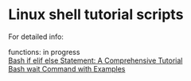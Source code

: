 # Linux shell tutorial scripts

For detailed info:

functions: in progress <br>
[Bash if elif else Statement: A Comprehensive Tutorial](https://phoenixnap.com/kb/bash-if-statement) <br>
[Bash wait Command with Examples](https://phoenixnap.com/kb/bash-wait-command) <br>
